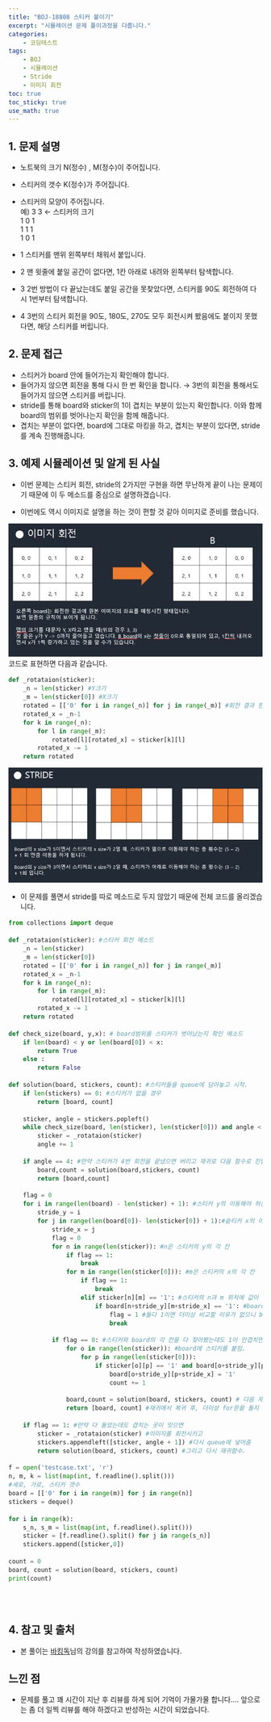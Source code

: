 ```yaml
---
title: "BOJ-18808 스티커 붙이기"
excerpt: "시뮬레이션 문제 풀이과정을 다룹니다."
categories:
    - 코딩테스트
tags:
    - BOJ
    - 시뮬레이션
    - Stride
    - 이미지 회전
toc: true
toc_sticky: true
use_math: true
---
```


## 1. 문제 설명<br/>
* 노트북의 크기 N(정수) , M(정수)이 주어집니다.
* 스티커의 갯수 K(정수)가 주어집니다.<br/>
* 스티커의 모양이 주어집니다.<br/>
예)
3 3 ← 스티커의 크기<br/>
1 0 1 <br/>
1 1 1 <br/>
1 0 1 <br/>

* 1 스티커를 맨위 왼쪽부터 채워서 붙입니다.
* 2 맨 윗줄에 붙일 공간이 없다면, 1칸 아래로 내려와 왼쪽부터 탐색합니다.
* 3 2번 방법이 다 끝났는데도 붙일 공간을 못찾았다면, 스티커를 90도 회전하여 다시 1번부터 탐색합니다.
* 4 3번의 스티커 회전을 90도, 180도, 270도 모두 회전시켜 봤음에도 붙이지 못했다면, 해당 스티커를 버립니다.

## 2. 문제 접근<br/>
* 스티커가 board 안에 들어가는지 확인해야 합니다.
* 들어가지 않으면 회전을 통해 다시 한 번 확인을 합니다. → 3번의 회전을 통해서도 들어가지 않으면 스티커를 버립니다.
* stride를 통해 board와 sticker의 1이 겹치는 부분이 있는지 확인합니다. 이와 함께 board의 범위를 벗어나는지 확인을 함께 해줍니다.
* 겹치는 부분이 없다면, board에 그대로 마킹을 하고, 겹치는 부분이 있다면, stride를 계속 진행해줍니다.


## 3. 예제 시뮬레이션 및 알게 된 사실
* 이번 문제는 스티커 회전, stride의 2가지만 구현을 하면 무난하게 끝이 나는 문제이기 때문에 이 두 메소드를 중심으로 설명하겠습니다.<br/>

* 이번에도 역시 이미지로 설명을 하는 것이 편할 것 같아 이미지로 준비를 했습니다.

![image1](/assets/images/boj_18808/boj_18808_0.jpg)
<br/>
코드로 표현하면 다음과 같습니다.

```python
def _rotataion(sticker):
    _n = len(sticker) #Y크기
    _m = len(sticker[0]) #X크기
    rotated = [['0' for i in range(_n)] for j in range(_m)] #회전 결과 판을 만듦
    rotated_x = _n-1
    for k in range(_n):
        for l in range(_m):
            rotated[l][rotated_x] = sticker[k][l]
        rotated_x -= 1
    return rotated

```

![image2](/assets/images/boj_18808/boj_18808_1.jpg)

* 이 문제를 풀면서 stride를 따로 메소드로 두지 않았기 때문에 전체 코드를 올리겠습니다.


```python
from collections import deque

def _rotataion(sticker): #스티커 회전 메소드
    _n = len(sticker)
    _m = len(sticker[0])
    rotated = [['0' for i in range(_n)] for j in range(_m)]
    rotated_x = _n-1
    for k in range(_n):
        for l in range(_m):
            rotated[l][rotated_x] = sticker[k][l]
        rotated_x -= 1
    return rotated

def check_size(board, y,x): # board범위를 스티커가 벗어났는지 확인 메소드
    if len(board) < y or len(board[0]) < x:
        return True
    else :
        return False

def solution(board, stickers, count): #스티커들을 queue에 담아놓고 시작.
    if len(stickers) == 0: #스티커가 없을 경우 
        return [board, count]

    sticker, angle = stickers.popleft() 
    while check_size(board, len(sticker), len(sticker[0])) and angle < 4:
        sticker = _rotataion(sticker)
        angle += 1

    if angle == 4: #만약 스티커가 4번 회전을 끝냈으면 버리고 재귀로 다음 함수로 진입.
        board,count = solution(board,stickers, count)
        return [board,count]

    flag = 0
    for i in range(len(board) - len(sticker) + 1): #스티커 y의 이동해야 하는 횟수
        stride_y = i
        for j in range(len(board[0])- len(sticker[0]) + 1):#슽티커 x의 이동해야 하는 횟수
            stride_x = j
            flag = 0
            for n in range(len(sticker)): #n은 스티커의 y의 각 칸
                if flag == 1:
                    break
                for m in range(len(sticker[0])): #m은 스티커의 x의 각 칸
                    if flag == 1:
                        break
                    elif sticker[n][m] == '1': #스티커의 n과 m 위치에 값이 1일 경우
                        if board[n+stride_y][m+stride_x] == '1': #board에도 1인지 확인.
                            flag = 1 #둘다 1이면 더이상 비교할 이유가 없으니 brak
                            break

            if flag == 0: #스티커와 board의 각 칸을 다 찾아봤는데도 1이 안겹치면
                for o in range(len(sticker)): #board에 스티커를 붙임.
                    for p in range(len(sticker[0])):
                        if sticker[o][p] == '1' and board[o+stride_y][p+stride_x] == '0':
                            board[o+stride_y][p+stride_x] = '1'
                            count += 1

                board,count = solution(board, stickers, count) # 다음 재귀로 들어감.
                return [board, count] #재귀에서 복귀 후, 더이상 for문을 돌지 않기 위해 return해줌.

    if flag == 1: #만약 다 돌았는데도 겹치는 곳이 잇으면
        sticker = _rotataion(sticker) #이미지를 회전시키고
        stickers.appendleft([sticker, angle + 1]) #다시 queue에 넣어줌
        return solution(board, stickers, count) #그리고 다시 재귀함수.

f = open('testcase.txt', 'r')
n, m, k = list(map(int, f.readline().split()))
#세로, 가로, 스티커 갯수
board = [['0' for i in range(m)] for j in range(n)]
stickers = deque()

for i in range(k):
    s_n, s_m = list(map(int, f.readline().split()))
    sticker = [f.readline().split() for j in range(s_n)]
    stickers.append([sticker,0])

count = 0
board, count = solution(board, stickers, count)
print(count)
```

<br/>
<br/>

## 4. 참고 및 출처
* 본 풀이는 [바킹독](https://blog.encrypted.gg/948?category=773649)님의 강의를 참고하여 작성하였습니다.<br/>

## 느낀 점
* 문제를 풀고 꽤 시간이 지난 후 리뷰를 하게 되어 기억이 가물가물 합니다.... 앞으로는 좀 더 일찍 리뷰를 해야 하겠다고 반성하는 시간이 되었습니다.